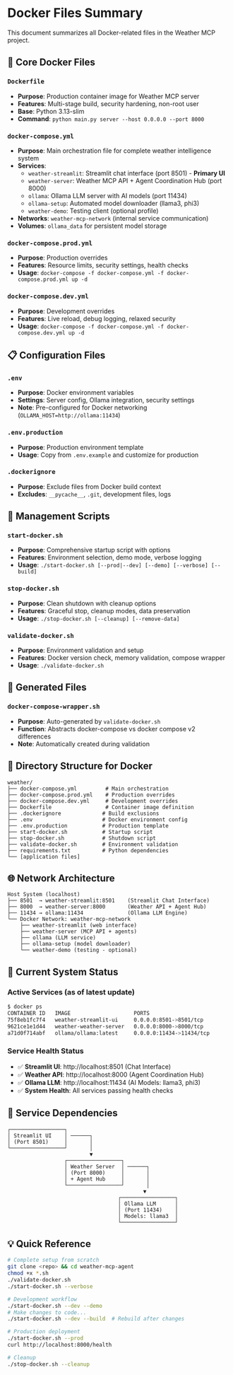# Docker Files Summary

This document summarizes all Docker-related files in the Weather MCP project.

## 🐳 Core Docker Files

### `Dockerfile`
- **Purpose**: Production container image for Weather MCP server
- **Features**: Multi-stage build, security hardening, non-root user
- **Base**: Python 3.13-slim  
- **Command**: `python main.py server --host 0.0.0.0 --port 8000`

### `docker-compose.yml`
- **Purpose**: Main orchestration file for complete weather intelligence system
- **Services**:
  - `weather-streamlit`: Streamlit chat interface (port 8501) - **Primary UI**
  - `weather-server`: Weather MCP API + Agent Coordination Hub (port 8000)
  - `ollama`: Ollama LLM server with AI models (port 11434)
  - `ollama-setup`: Automated model downloader (llama3, phi3)
  - `weather-demo`: Testing client (optional profile)
- **Networks**: `weather-mcp-network` (internal service communication)
- **Volumes**: `ollama_data` for persistent model storage

### `docker-compose.prod.yml`
- **Purpose**: Production overrides
- **Features**: Resource limits, security settings, health checks
- **Usage**: `docker-compose -f docker-compose.yml -f docker-compose.prod.yml up -d`

### `docker-compose.dev.yml` 
- **Purpose**: Development overrides
- **Features**: Live reload, debug logging, relaxed security
- **Usage**: `docker-compose -f docker-compose.yml -f docker-compose.dev.yml up -d`

## 📋 Configuration Files

### `.env`
- **Purpose**: Docker environment variables
- **Settings**: Server config, Ollama integration, security settings
- **Note**: Pre-configured for Docker networking (`OLLAMA_HOST=http://ollama:11434`)

### `.env.production`
- **Purpose**: Production environment template
- **Usage**: Copy from `.env.example` and customize for production

### `.dockerignore`
- **Purpose**: Exclude files from Docker build context
- **Excludes**: `__pycache__`, `.git`, development files, logs

## 🚀 Management Scripts

### `start-docker.sh`
- **Purpose**: Comprehensive startup script with options
- **Features**: Environment selection, demo mode, verbose logging
- **Usage**: `./start-docker.sh [--prod|--dev] [--demo] [--verbose] [--build]`

### `stop-docker.sh` 
- **Purpose**: Clean shutdown with cleanup options
- **Features**: Graceful stop, cleanup modes, data preservation
- **Usage**: `./stop-docker.sh [--cleanup] [--remove-data]`

### `validate-docker.sh`
- **Purpose**: Environment validation and setup
- **Features**: Docker version check, memory validation, compose wrapper
- **Usage**: `./validate-docker.sh`

## 🔧 Generated Files

### `docker-compose-wrapper.sh`
- **Purpose**: Auto-generated by `validate-docker.sh`
- **Function**: Abstracts docker-compose vs docker compose v2 differences
- **Note**: Automatically created during validation

## 📁 Directory Structure for Docker

```
weather/
├── docker-compose.yml         # Main orchestration
├── docker-compose.prod.yml    # Production overrides  
├── docker-compose.dev.yml     # Development overrides
├── Dockerfile                 # Container image definition
├── .dockerignore             # Build exclusions
├── .env                      # Docker environment config
├── .env.production           # Production template
├── start-docker.sh           # Startup script
├── stop-docker.sh            # Shutdown script
├── validate-docker.sh        # Environment validation
├── requirements.txt          # Python dependencies
└── [application files]
```

## 🌐 Network Architecture

```
Host System (localhost)
├── 8501  → weather-streamlit:8501    (Streamlit Chat Interface)
├── 8000  → weather-server:8000       (Weather API + Agent Hub)  
├── 11434 → ollama:11434              (Ollama LLM Engine)
└── Docker Network: weather-mcp-network
    ├── weather-streamlit (web interface)
    ├── weather-server (MCP API + agents)
    ├── ollama (LLM service)
    ├── ollama-setup (model downloader)
    └── weather-demo (testing - optional)
```

## 🎯 **Current System Status**

### Active Services (as of latest update)
```bash
$ docker ps
CONTAINER ID   IMAGE                    PORTS                              NAMES
75f8eb1fc7f4   weather-streamlit-ui     0.0.0.0:8501->8501/tcp            weather-streamlit
9621ce1e1d44   weather-weather-server   0.0.0.0:8000->8000/tcp            weather-mcp  
a71d0f714abf   ollama/ollama:latest     0.0.0.0:11434->11434/tcp          weather-ollama
```

### Service Health Status
- ✅ **Streamlit UI**: http://localhost:8501 (Chat Interface)
- ✅ **Weather API**: http://localhost:8000 (Agent Coordination Hub)
- ✅ **Ollama LLM**: http://localhost:11434 (AI Models: llama3, phi3)
- ✅ **System Health**: All services passing health checks

## 🔄 **Service Dependencies**

```
┌─────────────────┐
│ Streamlit UI    │ ──────┐
│ (Port 8501)     │       │
└─────────────────┘       │
                          ▼
                  ┌─────────────────┐
                  │ Weather Server  │ ──────┐
                  │ (Port 8000)     │       │
                  │ + Agent Hub     │       │
                  └─────────────────┘       │
                                           ▼
                                   ┌─────────────────┐
                                   │ Ollama LLM      │
                                   │ (Port 11434)    │
                                   │ Models: llama3  │
                                   └─────────────────┘
```

## 💡 Quick Reference

```bash
# Complete setup from scratch
git clone <repo> && cd weather-mcp-agent
chmod +x *.sh
./validate-docker.sh
./start-docker.sh --verbose

# Development workflow  
./start-docker.sh --dev --demo
# Make changes to code...
./start-docker.sh --dev --build  # Rebuild after changes

# Production deployment
./start-docker.sh --prod
curl http://localhost:8000/health

# Cleanup
./stop-docker.sh --cleanup
```